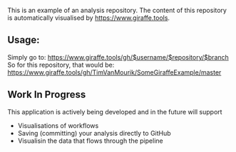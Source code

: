 This is an example of an analysis repository. The content of this repository is automatically visualised by https://www.giraffe.tools.

## Usage:
Simply go to:
https://www.giraffe.tools/gh/$username/$repository/$branch
So for this repository, that would be:
https://www.giraffe.tools/gh/TimVanMourik/SomeGiraffeExample/master

## Work In Progress
This application is actively being developed and in the future will support
* Visualisations of workflows
* Saving (committing) your analysis directly to GitHub
* Visualisin the data that flows through the pipeline

